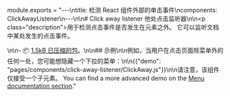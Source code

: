 module.exports = "---\ntitle: 检测 React 组件外部的单击事件\ncomponents: ClickAwayListener\n---\n\n# Click away listener 他处点击监听器\n\n<p class=\"description\">用于检测点击事件是否发生在元素之外。 它可以监听文档中某处发生的点击事件。</p>\n\n- 📦 [1.5kB 已压缩的包](/size-snapshot)。\n\n## 示例\n\n例如，当用户在点击页面除菜单外的任何一处，您可能想隐藏一个下拉的菜单：\n\n{{\"demo\": \"pages/components/click-away-listener/ClickAway.js\"}}\n\n请注意，该组件仅接受一个子元素。 You can find a more advanced demo on the [Menu documentation section](/components/menus/#menulist-composition)."
